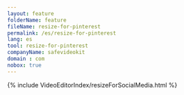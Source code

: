 ```yaml
---
layout: feature
folderName: feature
fileName: resize-for-pinterest
permalink: /es/resize-for-pinterest
lang: es
tool: resize-for-pinterest
companyName: safevideokit
domain : com
nobox: true
---
```


{% include VideoEditorIndex/resizeForSocialMedia.html %}

   